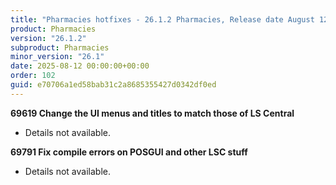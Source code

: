 ```yaml
---
title: "Pharmacies hotfixes - 26.1.2 Pharmacies, Release date August 12, 2025 - Hotfixes"
product: Pharmacies
version: "26.1.2"
subproduct: Pharmacies
minor_version: "26.1"
date: 2025-08-12 00:00:00+00:00
order: 102
guid: e70706a1ed58bab31c2a8685355427d0342df0ed
---
```


<strong>69619 Change the UI menus and titles to match those of LS Central</strong>
<ul><li>Details not available.</li></ul>
<strong>69791 Fix compile errors on POSGUI and other LSC stuff</strong>
<ul><li>Details not available.</li></ul>
